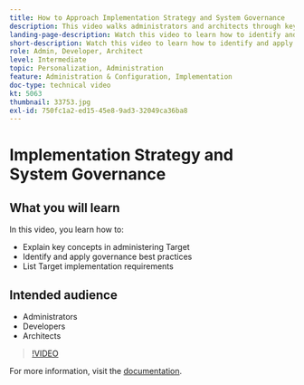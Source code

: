 ```yaml
---
title: How to Approach Implementation Strategy and System Governance
description: This video walks administrators and architects through key concepts in administering and implementing Adobe Target. Watch this video to learn how to identify and apply governance best practices and list Target implementation requirements.
landing-page-description: Watch this video to learn how to identify and apply governance best practices and list Target implementation requirements.
short-description: Watch this video to learn how to identify and apply governance best practices and list Target implementation requirements.
role: Admin, Developer, Architect
level: Intermediate
topic: Personalization, Administration
feature: Administration & Configuration, Implementation
doc-type: technical video
kt: 5063
thumbnail: 33753.jpg
exl-id: 750fc1a2-ed15-45e8-9ad3-32049ca36ba8
---
```

# Implementation Strategy and System Governance

## What you will learn

In this video, you learn how to:

* Explain key concepts in administering Target
* Identify and apply governance best practices
* List Target implementation requirements

## Intended audience

* Administrators
* Developers
* Architects

>[!VIDEO](https://video.tv.adobe.com/v/33753/?quality=12)

For more information, visit the [documentation](https://experienceleague.adobe.com/docs/target/using/administer/administrating-target.html?lang=en).

